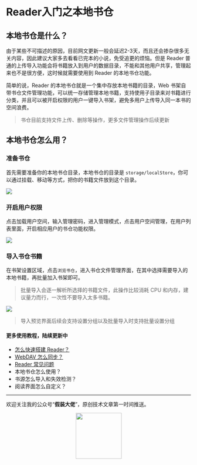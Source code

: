 # Reader入门之本地书仓

## 本地书仓是什么？

由于某些不可描述的原因，目前网文更新一般会延迟2-3天，而且还会掺杂很多无关内容，因此建议大家多去看看已完本的小说，免受追更的烦恼。但是 Reader 普通的上传导入功能会将书籍放入到用户的数据目录，不能和其他用户共享，管理起来也不是很方便，这时候就需要使用到 Reader 的本地书仓功能。

简单的说，Reader 的本地书仓就是一个集中存放本地书籍的目录，Web 书架自带书仓文件管理功能，可以统一存储管理本地书籍，支持使用子目录来对书籍进行分类，并且可以被开启权限的用户一键导入书架，避免多用户上传导入同一本书的空间浪费。

> 书仓目前支持文件上传、删除等操作，更多文件管理操作后续更新

## 本地书仓怎么用？

### 准备书仓

首先需要准备你的本地书仓目录，本地书仓的目录是 `storage/localStore`，你可以通过挂载、移动等方式，把你的书籍文件放到这个目录。

![](https://fastly.jsdelivr.net/gh/filess/img14@main/2022/05/31/1653962671570-7033d608-2e46-4f3e-baf6-1b0f10504dea.png)

### 开启用户权限

点击加载用户空间，输入管理密码，进入管理模式，点击用户空间管理，在用户列表里面，开启相应用户的书仓功能权限。

![](https://fastly.jsdelivr.net/gh/filess/img8@main/2022/05/31/1653963282140-f5b961c7-f1ff-4c06-a1b7-b4df49b20cb9.gif)

### 导入书仓书籍

在书架设置区域，点击`浏览书仓`，进入书仓文件管理界面，在其中选择需要导入的本地书籍，再批量加入书架即可。

> 批量导入会逐一解析所选择的书籍文件，此操作比较消耗 CPU 和内存，建议量力而行，一次性不要导入太多书籍。

![](https://fastly.jsdelivr.net/gh/filess/img12@main/2022/05/31/1653963967187-4ffe10b4-b7e4-48f1-9bfd-d602bc1f5004.gif)

> 导入预览界面后续会支持设置分组以及批量导入时支持批量设置分组


#### 更多使用教程，陆续更新中

- [怎么快速搭建 Reader？](https://mp.weixin.qq.com/s?__biz=MjM5MzMyMDgyMA==&mid=2249483670&idx=1&sn=5a1399ad4a98177a365aa8f8aee8e6a7)
- [WebDAV 怎么同步？](https://mp.weixin.qq.com/s?__biz=MjM5MzMyMDgyMA==&mid=2249483683&idx=1&sn=0f9bb1b0c84d94c9d7bd11995c031012)
- [Reader 常见问题](https://mp.weixin.qq.com/s?__biz=MjM5MzMyMDgyMA==&mid=2249483689&idx=1&sn=dc193cccb4461f678f44d7d6a5461bea)
- 本地书仓怎么使用？
- 书源怎么导入和失效检测？
- 阅读界面怎么自定义？

---

欢迎关注我的公众号“**假装大佬**”，原创技术文章第一时间推送。

<center>
    <img src="https://cdn.jsdelivr.net/gh/filess/img18@main/2022/05/14/1652503172603-2ab0ce52-181c-4878-8739-676bd9177791.jpg" style="width: 125px;">
</center>